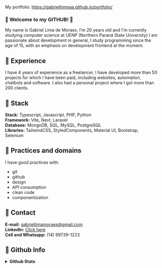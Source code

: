 My portfolio:
https://gabriellimmaa.github.io/portfolio/

### :large_blue_diamond: Welcome to my GITHUB! :wave:
My name is Gabriel Lima de Moraes, I'm 20 years old and I'm currently studying computer science at UENP (Northern Paraná State University)
I am passionate about development in general, I study
programming since the age of 15, with an emphasis on development
frontend at the moment.

## :large_blue_diamond: Experience
I have 4 years of experience as a freelancer, I have developed more than 50 projects for which I have been paid, including websites, automation, chatbots and software. I also had a personal project where I got more than 200 clients.

## :large_blue_diamond: Stack
<b>Stack:</b> Typescript, Javascript, PHP, Python</br>
<b>Framework:</b> Vite, Next, Laravel</br>
<b>Database:</b> MongoDB, SQL, MySQL, PostgreSQL</br>
<b>Libraries:</b> TailwindCSS, StyledComponents, Material UI, Bootstrap, Selenium

## :large_blue_diamond: Practices and domains
I have good practices with: 
- git
- github
- design
- API consumption
- clean code
- componentization

## :large_blue_diamond: Contact
<b>E-mail:</b> gabriellimamoraes@gmail.com </br>
<b>LinkedIn:</b> [Click here](https://www.linkedin.com/in/gabriel-lima-5263681aa/)</br>
<b>Cell and Whatsapp:</b> (14) 99739-1223 </br>

## :large_blue_diamond: Github Info
<details>
  <summary><b>Github Stats</b></summary>
  </br>
<diV>

  <div align="center">
    <a href="#"><img alt="Gabriel Lima Github Stats" src="https://github-readme-stats.vercel.app/api?username=GabrielLimmaa&show_icons=true&include_all_commits=true&count_private=true&theme=react&hide_border=true&bg_color=0D1117&title_color=5ce1e6&icon_color=5ce1e6" height="200"/></a>
    <a href="#"><img alt="Gabriel Lima Top Languages" src="https://github-readme-stats.vercel.app/api/top-langs/?username=GabrielLimmaa&langs_count=10&layout=compact&theme=react&hide_border=true&bg_color=0D1117&title_color=5ce1e6&icon_color=5ce1e6" height="200"/></a>
    <br/>
  </div>
  
  <summary><b>🔎 Github Profile Details</b></summary>
  </br>
  <diV>

  <div align="center">
<a href="#"><img alt="Gabriel Lima Github Stats" src="https://github-readme-stats.vercel.app/api?username=Gabriellimmaa&count_private=true&show_icons=true&theme=react&hide_border=true&bg_color=0D1117&title_color=5ce1e6&icon_color=5ce1e6)" height="200"/></a>
<a href="#"><img alt="Gabriel Lima Top Languages" src="https://github-readme-stats.vercel.app/api/top-langs/?username=Gabriellimmaa&layout=compact&theme=react&hide_border=true&bg_color=0D1117&title_color=5ce1e6&icon_color=5ce1e6)" height="200"/></a>
    <br/>
  </div>

